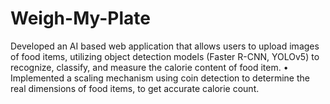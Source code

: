 # Weigh-My-Plate
Developed an AI based web application that allows users to upload images of food items, utilizing object detection models (Faster R-CNN, YOLOv5) to recognize, classify, and measure the calorie content of food item. • Implemented a scaling mechanism using coin detection to determine the real dimensions of food items, to get accurate calorie count.
